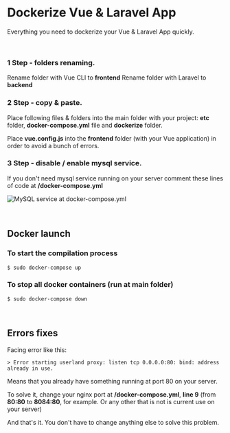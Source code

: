 # Dockerize Vue & Laravel App

Everything you need to dockerize your Vue & Laravel App quickly.

&nbsp;

### 1 Step - folders renaming.

Rename folder with Vue CLI to **frontend**
Rename folder with Laravel to **backend**

### 2 Step - copy & paste.

Place following files & folders into the main folder with your project: **etc** folder, **docker-compose.yml** file and **dockerize** folder.

Place **vue.config.js** into the **frontend** folder (with your Vue application) in order to avoid a bunch of errors.

### 3 Step - disable / enable mysql service.

If you don't need mysql service running on your server comment these lines of code at **/docker-compose.yml**

![MySQL service  at docker-compose.yml](https://i.imgur.com/hvpObID.png)

&nbsp;

## Docker launch

### To start the compilation process
`$ sudo docker-compose up`

### To stop all docker containers (run at main folder)
`$ sudo docker-compose down`

&nbsp;

## Errors fixes

Facing error like this:

    > Error starting userland proxy: listen tcp 0.0.0.0:80: bind: address already in use.

Means that you already have something running at port 80 on your server.

To solve it, change your nginx port at **/docker-compose.yml**, **line 9** (from **80:80** to **8084:80**, for example. Or any other that is not is current use on your server)

And that's it. You don't have to change anything else to solve this problem.

